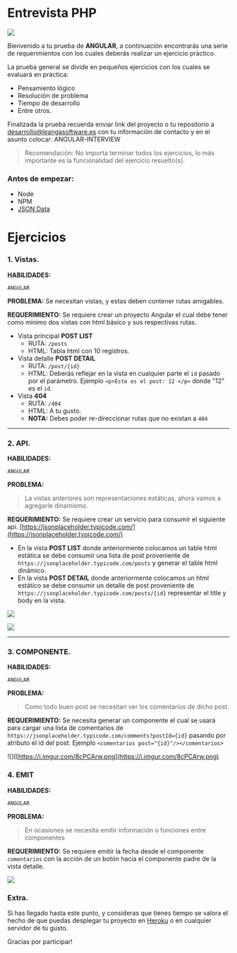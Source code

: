 # Entrevista PHP

![](https://miro.medium.com/max/2800/0*rDChHWWLHxxpXI0a.png)

Bienvenido a tu prueba de __ANGULAR__, a continuación encontrarás una serie de requerimientos con los cuales deberás realizar un ejercicio práctico.

La prueba general se divide en pequeños ejercicios con los cuales se evaluará en práctica:
- Pensamiento lógico
- Resolución de problema
- Tiempo de desarrollo
- Entre otros.


Finalizada la prueba recuerda enviar link del proyecto o tu repositorio a [desarrollo@leangasoftware.es](mailto:desarrollo@leangasoftware.es) con tu información de contacto y en el asunto colocar: ANGULAR-INTERVIEW


> Recomendación: No importa terminar todos los ejercicios, lo más importante es la funcionalidad del ejercicio resuelto(s).

### Antes de empezar:
- Node
- NPM
- [JSON Data](https://jsonplaceholder.typicode.com/)


# Ejercicios

### 1. Vistas.

__HABILIDADES:__
```
ANGULAR
```
__PROBLEMA:__
Se necesitan vistas, y estas deben contener rutas amigables.

__REQUERIMIENTO:__
Se requiere crear un proyecto Angular el cual debe tener como mínimo dos vistas con html básico y sus respectivas rutas.
- Vista principal  __POST LIST__ 
	- RUTA: `/posts` 
	- HTML: Tabla html con 10 registros.
- Vista detalle __POST DETAIL__
	- RUTA: `/post/{id}`
	- HTML: Deberás reflejar en la vista en cualquier parte el `id` pasado por el parámetro. Ejemplo `<p>Este es el post: 12 </p>`  donde "12" es el `id`.
- Vista __404__
	- RUTA: `/404`
	- HTML: A tu gusto.
	- __NOTA:__ Debes poder re-direccionar rutas que no existan a `404`

___
### 2. API.

__HABILIDADES:__
```
ANGULAR
```

__PROBLEMA:__
> La vistas anteriores son representaciones estáticas, ahora vamos a agregarle dinamismo.

__REQUERIMIENTO:__
Se requiere crear un servicio para consumir el siguiente api. [https://jsonplaceholder.typicode.com/](https://jsonplaceholder.typicode.com/)
-	En la vista __POST LIST__ donde anteriormente colocamos un table html estática se debe consumir una lista de post proveniente de `https://jsonplaceholder.typicode.com/posts` y generar el table html dinámico.
-	En la vista __POST DETAIL__ donde anteriormente colocamos un html estático se debe consumir un detalle de post proveniente de `https://jsonplaceholder.typicode.com/posts/{id}`  representar el title y body en la vista.

![](https://i.imgur.com/gaPD2iq.png)

![](https://i.imgur.com/KPe4BUs.png)

___

### 3. COMPONENTE.

__HABILIDADES:__
```
ANGULAR
```

__PROBLEMA:__
> Como todo buen post se necesitan ver los comentarios de dicho post.

__REQUERIMIENTO:__
Se necesita generar un componente el cual se usará para cargar una lista de comentarios de `https://jsonplaceholder.typicode.com/comments?postId={id}` pasando por atributo el id del post. 
Ejemplo `<comentarios post="{id}"/></comentarios>`

![]([https://i.imgur.com/8cPCArw.png](https://i.imgur.com/8cPCArw.png)

### 4. EMIT

__HABILIDADES:__
```
ANGULAR
```

__PROBLEMA:__
> En ocasiones se necesita emitir información o funciones entre componentes

__REQUERIMIENTO:__
Se requiere emitir la fecha desde el componente `comentarios` con la acción de un botón hacia el componente padre de la vista detalle.

![](https://i.imgur.com/IKDn6vy.png)


### Extra.
Si has llegado hasta este punto, y consideras que tienes tiempo se valora el hecho de que puedas desplegar tu proyecto en [Heroku](https://www.heroku.com/) o en cualquier servidor de tu gusto.

Gracias por participar! 
